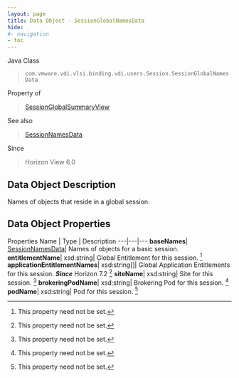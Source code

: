 ```yaml
---
layout: page
title: Data Object - SessionGlobalNamesData
hide:
#- navigation
- toc
---
```






Java Class
> `com.vmware.vdi.vlsi.binding.vdi.users.Session.SessionGlobalNamesData`

Property of
> [SessionGlobalSummaryView](vdi.users.Session.SessionGlobalSummaryView.md#field_detail)

See also
> [SessionNamesData](vdi.users.Session.SessionNamesData.md)

Since
> Horizon View 6.0


## Data Object Description

Names of objects that reside in a global session.

## Data Object Properties
Properties
Name |  Type |  Description
---|---|---
**baseNames**| [SessionNamesData](vdi.users.Session.SessionNamesData.md)|  Names of objects for a basic session.
**entitlementName**|  xsd:string|  Global Entitlement for this session. [^1]
**applicationEntitlementNames**|  xsd:string[]|  Global Application Entitlements for this session.  **_Since_** Horizon 7.2 [^1]
**siteName**|  xsd:string|  Site for this session. [^1]
**brokeringPodName**|  xsd:string|  Brokering Pod for this session. [^1]
**podName**|  xsd:string|  Pod for this session. [^1]
 


 


[^1]: This property need not be set.